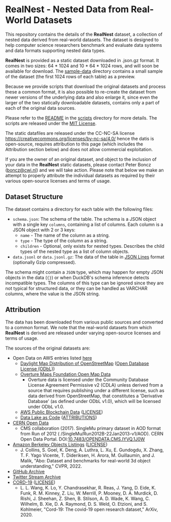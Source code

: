 # RealNest - Nested Data from Real-World Datasets

This repository contains the details of the **RealNest** dataset, a collection of nested data derived from real-world datasets.
The dataset is designed to help computer science researchers benchmark and evaluate data systems and data formats supporting 
nested data types.

**RealNest** is provided as a static dataset downloaded in .json.gz format. 
It comes in two sizes: 64 * 1024 and 10 * 64 * 1024 rows, and will soon be available for download.
The [sample-data](sample-data) directory contains a small sample of the dataset (the first 1024 rows of each table) as a
preview.

Because we provide scripts that download the original datasets and process these a common format, it is also possible to 
re-create the dataset from newer versions of the underlying data and also enlarge it, since even the larger of the two 
statically downloadable datasets, contains only a part of each of the original data sources.

Please refer to the [README](scripts/README.md) in the [scripts](scripts) directory for more details.
The scripts are released under the [MIT License](LICENSE).

The static datafiles are released under the CC-NC-SA license https://creativecommons.org/licenses/by-nc-sa/4.0/
hence the datis is open-source, requires attribution to this page (which includes the Attribution section below) and 
does not allow commercial exploitation.

If you are the owner of an original dataset, and object to the inclusion of your data in the **RealNest** static datasets, 
please contact Peter Boncz (boncz@cwi.nl) and we will take action. Please note that below we make an attempt to 
properly attribute the individual datasets as required by their various open-source licenses and terms of usage.

## Dataset Structure

The dataset contains a directory for each table with the following files:

- `schema.json`: The schema of the table. The schema is a JSON object with a single key `columns`, containing a list of
  columns. Each column is a JSON object with 2 or 3 keys:
    - `name` - The name of the column as a string.
    - `type` - The type of the column as a string.
    - `children` - Optional, only exists for nested types. Describes the child types of the nested type as a list of
      column objects.
- `data.jsonl` or `data.jsonl.gz`: The data of the table in [JSON Lines](https://jsonlines.org/) format (optionally
  Gzip compressed).

The schema might contain a `JSON` type, which may happen for empty JSON objects in the data (`{}`) or when DuckDB's
schema inference detects incompatible types. The columns of this type can be ignored since they are not typical for
structured data, or they can be handled as VARCHAR columns, where the value is the JSON string.

## Attribution

The data has been downloaded from various public sources and converted to a common format. We note that the real-world
datasets from which **RealNest** is derived are released under varying open-source licenses and terms of usage.

The sources of the original datasets are:

- Open Data on AWS entries listed [here](scripts/parquet_metadata.json)
    - [Daylight Map Distribution of OpenStreetMap](https://registry.opendata.aws/daylight-osm/) ([Open Database License (ODbL)](https://opendatacommons.org/licenses/odbl/1-0/))
    - [Overture Maps Foundation Open Map Data](https://registry.opendata.aws/overture/)
        - Overture data is licensed under the Community Database License Agreement Permissive v2 (CDLA) unless derived
          from a source that requires publishing under a different license, such as data derived from OpenStreetMap,
          that constitutes a 'Derivative Database' (as defined under ODbL v1.0), which will be licensed under ODbL v1.0.
    - [AWS Public Blockchain Data](https://registry.opendata.aws/aws-public-blockchain/) ([LICENSE](https://github.com/aws-solutions-library-samples/guidance-for-digital-assets-on-aws/blob/main/LICENSE))
    - [Data Lake as Code](https://github.com/aws-samples/data-lake-as-code) ([ATTRIBUTIONS](https://github.com/aws-samples/data-lake-as-code/blob/roda/docs/roda_attributions.txt))
- [CERN Open Data](https://opendata.cern.ch/record/6021)
    - CMS collaboration (2017). SingleMu primary dataset in AOD format from Run of 2012 (
      /SingleMu/Run2012B-22Jan2013-v1/AOD). CERN Open Data Portal.
      DOI:[10.7483/OPENDATA.CMS.IYVQ.1J0W](http://doi.org/10.7483/OPENDATA.CMS.IYVQ.1J0W)
- [Amazon Berkeley Objects Listings](https://amazon-berkeley-objects.s3.us-east-1.amazonaws.com/index.html) ([LICENSE](https://amazon-berkeley-objects.s3.us-east-1.amazonaws.com/LICENSE-CC-BY-4.0.txt))
    - J. Collins, S. Goel, K. Deng, A. Luthra, L. Xu, E. Gundogdu, X. Zhang, T. F. Yago
      Vicente, T. Dideriksen, H. Arora, M. Guillaumin, and J. Malik, "Abo: Dataset and
      benchmarks for real-world 3d object understanding," CVPR, 2022.
- [GitHub Archive](https://www.gharchive.org/)
- [Twitter Stream Archive](https://archive.org/details/twitterstream)
- [CORD-19](https://allenai.org/data/cord-19) ([LICENSE](https://ai2-semanticscholar-cord-19.s3-us-west-2.amazonaws.com/2020-03-13/COVID.DATA.LIC.AGMT.pdf))
    - L. L. Wang, K. Lo, Y. Chandrasekhar, R. Reas, J. Yang, D. Eide, K. Funk, R. M.
      Kinney, Z. Liu, W. Merrill, P. Mooney, D. A. Murdick, D. Rishi, J. Sheehan, Z. Shen,
      B. Stilson, A. D. Wade, K. Wang, C. Wilhelm, B. Xie, D. A. Raymond, D. S. Weld,
      O. Etzioni, and S. Kohlmeier, "Cord-19: The covid-19 open research dataset," ArXiv, 2020.


